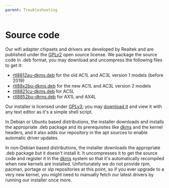 ```yaml
---
parent: Troubleshooting
---
```


# Source code

Our wifi adapter chipsets and drivers are developed by Realtek and are published under the [GPLv2](https://opensource.org/licenses/GPL-2.0) open source license. We package the source code in .deb format, you may download and uncompress the following files to get it:

* [rtl8812au-dkms.deb](../rtl8812au-dkms.deb) for the old AC1L and AC3L version 1 models (before 2019)
* [rtl88x2bu-dkms.deb](../rtl88x2bu-dkms.deb) for the new AC1L and AC3L version 2 models
* [rtl8821cu-dkms.deb](../rtl8821cu-dkms.deb) for AC5L
* [rtl8852bu-dkms.deb](../rtl8852bu-dkms.deb) for AX1L and AX4L

Our installer is licensed under [GPLv3](https://opensource.org/licenses/GPL-3.0); you may [download it](../installer.sh) and view it with any text editor as it's a simple shell script.

In Debian or Ubuntu based distributions, the installer downloads and installs the appropriate .deb package and its prerequisites like [dkms](https://en.wikipedia.org/wiki/Dynamic_Kernel_Module_Support) and the kernel headers, and it also adds our repository in the apt sources to enable automatic driver updates.

In non-Debian based distributions, the installer downloads the appropriate .deb package but it doesn't install it. It uncompresses it to get the source code and register it in the [dkms](https://en.wikipedia.org/wiki/Dynamic_Kernel_Module_Support) system so that it's automatically recompiled when new kernels are installed. Unfortunately we do not provide rpm, pacman, portage or slp repositories at this point, so if you ever upgrade to a very new kernel, you might need to manually fetch our latest drivers by running our installer once more.

